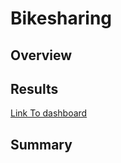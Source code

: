 # Bikesharing

## Overview


## Results

[Link To dashboard](https://public.tableau.com/app/profile/dillon3804/viz/BikeSharingBreakdown/BikeSharingBreakdown?publish=yes)

## Summary